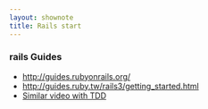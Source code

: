 ```yaml
---
layout: shownote
title: Rails start
---
```

### rails Guides

- <http://guides.rubyonrails.org/>
- <http://guides.ruby.tw/rails3/getting_started.html>
- [Similar video with TDD](http://www.youtube.com/watch?NR=1&v=cMcEgOPza8A&feature=endscreen)

